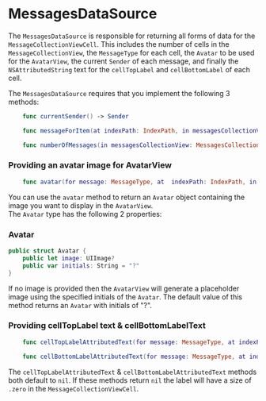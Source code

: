 # MessagesDataSource

The `MessagesDataSource` is responsible for returning all forms of data for the `MessageCollectionViewCell`. This includes the number of cells in the `MessageCollectionView`, the `MessageType` for each cell, the `Avatar` to be used for the `AvatarView`, the current `Sender` of each message, and finally the `NSAttributedString` text for the `cellTopLabel` and `cellBottomLabel` of each cell.

The `MessagesDataSource` requires that you implement the following 3 methods:

```Swift
	func currentSender() -> Sender

	func messageForItem(at indexPath: IndexPath, in messagesCollectionView: MessagesCollectionView) -> MessageType

	func numberOfMessages(in messagesCollectionView: MessagesCollectionView) -> Int
```

### Providing an avatar image for AvatarView

```Swift
    func avatar(for message: MessageType, at  indexPath: IndexPath, in messagesCollectionView: MessagesCollectionView) -> Avatar
```
You can use the `avatar` method to return an `Avatar` object containing the image you want to display in the `AvatarView`.  
The `Avatar` type has the following 2 properties:

### Avatar
```Swift
public struct Avatar {
	public let image: UIImage?
	public var initials: String = "?"
}
```

If no image is provided then the `AvatarView` will generate a placeholder image using the specified initials of the `Avatar`. The default value of this method returns an `Avatar` with initials of "?".


### Providing cellTopLabel text & cellBottomLabelText
```Swift
	func cellTopLabelAttributedText(for message: MessageType, at indexPath: IndexPath) -> NSAttributedString?

    func cellBottomLabelAttributedText(for message: MessageType, at indexPath: IndexPath) -> NSAttributedString?
```
The `cellTopLabelAttributedText` & `cellBottomLabelAttributedText` methods both default to `nil`. If these methods return `nil` the label will have a size of `.zero` in the `MessageCollectionViewCell`. 


